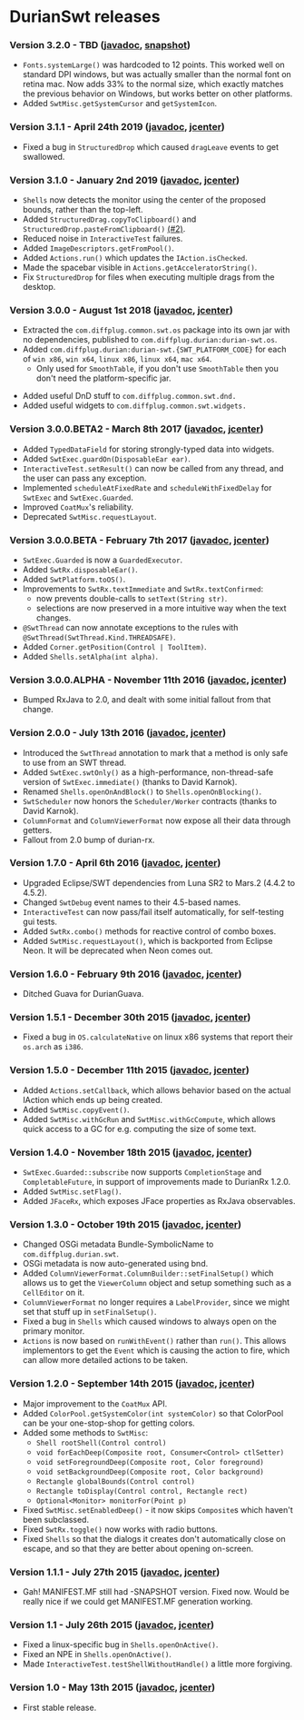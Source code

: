 # DurianSwt releases

### Version 3.2.0 - TBD ([javadoc](http://diffplug.github.io/durian-swt/javadoc/snapshot/), [snapshot](https://oss.sonatype.org/content/repositories/snapshots/com/diffplug/durian/durian-swt/))

- `Fonts.systemLarge()` was hardcoded to 12 points.  This worked well on standard DPI windows, but was actually smaller than the normal font on retina mac.  Now adds 33% to the normal size, which exactly matches the previous behavior on Windows, but works better on other platforms.
- Added `SwtMisc.getSystemCursor` and `getSystemIcon`.

### Version 3.1.1 - April 24th 2019 ([javadoc](http://diffplug.github.io/durian-swt/javadoc/3.1.1/), [jcenter](https://bintray.com/diffplug/opensource/durian-swt/3.1.1/view))

- Fixed a bug in `StructuredDrop` which caused `dragLeave` events to get swallowed.

### Version 3.1.0 - January 2nd 2019 ([javadoc](http://diffplug.github.io/durian-swt/javadoc/3.1.0/), [jcenter](https://bintray.com/diffplug/opensource/durian-swt/3.1.0/view))

- `Shells` now detects the monitor using the center of the proposed bounds, rather than the top-left.
- Added `StructuredDrag.copyToClipboard()` and `StructuredDrop.pasteFromClipboard()` [(#2)](https://github.com/diffplug/durian-swt/pull/2).
- Reduced noise in `InteractiveTest` failures.
- Added `ImageDescriptors.getFromPool()`.
- Added `Actions.run()` which updates the `IAction.isChecked`.
- Made the spacebar visible in `Actions.getAcceleratorString()`.
- Fix `StructuredDrop` for files when executing multiple drags from the desktop.

### Version 3.0.0 - August 1st 2018 ([javadoc](http://diffplug.github.io/durian-swt/javadoc/3.0.0/), [jcenter](https://bintray.com/diffplug/opensource/durian-swt/3.0.0/view))

* Extracted the `com.diffplug.common.swt.os` package into its own jar with no dependencies, published to `com.diffplug.durian:durian-swt.os`.
* Added `com.diffplug.durian:durian-swt.{SWT_PLATFORM_CODE}` for each of `win x86`, `win x64`, `linux x86`, `linux x64`, `mac x64`.
	+ Only used for `SmoothTable`, if you don't use `SmoothTable` then you don't need the platform-specific jar.
+ Added useful DnD stuff to `com.diffplug.common.swt.dnd.`
+ Added useful widgets to `com.diffplug.common.swt.widgets.`

### Version 3.0.0.BETA2 - March 8th 2017 ([javadoc](http://diffplug.github.io/durian-swt/javadoc/3.0.0.BETA2/), [jcenter](https://bintray.com/diffplug/opensource/durian-swt/3.0.0.BETA2/view))

* Added `TypedDataField` for storing strongly-typed data into widgets.
* Added `SwtExec.guardOn(DisposableEar ear)`.
* `InteractiveTest.setResult()` can now be called from any thread, and the user can pass any exception.
* Implemented `scheduleAtFixedRate` and `scheduleWithFixedDelay` for `SwtExec` and `SwtExec.Guarded`.
* Improved `CoatMux`'s reliability.
* Deprecated `SwtMisc.requestLayout`.

### Version 3.0.0.BETA - February 7th 2017 ([javadoc](http://diffplug.github.io/durian-swt/javadoc/3.0.0.BETA/), [jcenter](https://bintray.com/diffplug/opensource/durian-swt/3.0.0.BETA/view))

* `SwtExec.Guarded` is now a `GuardedExecutor`.
* Added `SwtRx.disposableEar()`.
* Added `SwtPlatform.toOS()`.
* Improvements to `SwtRx.textImmediate` and `SwtRx.textConfirmed`:
	* now prevents double-calls to `setText(String str)`.
	* selections are now preserved in a more intuitive way when the text changes.
* `@SwtThread` can now annotate exceptions to the rules with `@SwtThread(SwtThread.Kind.THREADSAFE)`.
* Added `Corner.getPosition(Control | ToolItem)`.
* Added `Shells.setAlpha(int alpha)`.

### Version 3.0.0.ALPHA - November 11th 2016 ([javadoc](http://diffplug.github.io/durian-swt/javadoc/3.0.0.ALPHA/), [jcenter](https://bintray.com/diffplug/opensource/durian-swt/3.0.0.ALPHA/view))

* Bumped RxJava to 2.0, and dealt with some initial fallout from that change.

### Version 2.0.0 - July 13th 2016 ([javadoc](http://diffplug.github.io/durian-swt/javadoc/2.0.0/), [jcenter](https://bintray.com/diffplug/opensource/durian-swt/2.0.0/view))

* Introduced the `SwtThread` annotation to mark that a method is only safe to use from an SWT thread.
* Added `SwtExec.swtOnly()` as a high-performance, non-thread-safe version of `SwtExec.immediate()` (thanks to David Karnok).
* Renamed `Shells.openOnAndBlock()` to `Shells.openOnBlocking()`.
* `SwtScheduler` now honors the `Scheduler/Worker` contracts (thanks to David Karnok).
* `ColumnFormat` and `ColumnViewerFormat` now expose all their data through getters.
* Fallout from 2.0 bump of durian-rx.

### Version 1.7.0 - April 6th 2016 ([javadoc](http://diffplug.github.io/durian-swt/javadoc/1.7.0/), [jcenter](https://bintray.com/diffplug/opensource/durian-swt/1.7.0/view))

* Upgraded Eclipse/SWT dependencies from Luna SR2 to Mars.2 (4.4.2 to 4.5.2).
* Changed `SwtDebug` event names to their 4.5-based names.
* `InteractiveTest` can now pass/fail itself automatically, for self-testing gui tests.
* Added `SwtRx.combo()` methods for reactive control of combo boxes.
* Added `SwtMisc.requestLayout()`, which is backported from Eclipse Neon.  It will be deprecated when Neon comes out.

### Version 1.6.0 - February 9th 2016 ([javadoc](http://diffplug.github.io/durian-swt/javadoc/1.6.0/), [jcenter](https://bintray.com/diffplug/opensource/durian-swt/1.6.0/view))

* Ditched Guava for DurianGuava.

### Version 1.5.1 - December 30th 2015 ([javadoc](http://diffplug.github.io/durian-swt/javadoc/1.5.1/), [jcenter](https://bintray.com/diffplug/opensource/durian-swt/1.5.1/view))

* Fixed a bug in `OS.calculateNative` on linux x86 systems that report their `os.arch` as `i386`.

### Version 1.5.0 - December 11th 2015 ([javadoc](http://diffplug.github.io/durian-swt/javadoc/1.5.0/), [jcenter](https://bintray.com/diffplug/opensource/durian-swt/1.5.0/view))

* Added `Actions.setCallback`, which allows behavior based on the actual IAction which ends up being created.
* Added `SwtMisc.copyEvent()`.
* Added `SwtMisc.withGcRun` and `SwtMisc.withGcCompute`, which allows quick access to a GC for e.g. computing the size of some text.

### Version 1.4.0 - November 18th 2015 ([javadoc](http://diffplug.github.io/durian-swt/javadoc/1.4.0/), [jcenter](https://bintray.com/diffplug/opensource/durian-swt/1.4.0/view))

* `SwtExec.Guarded::subscribe` now supports `CompletionStage` and `CompletableFuture`, in support of improvements made to DurianRx 1.2.0.
* Added `SwtMisc.setFlag()`.
* Added `JFaceRx`, which exposes JFace properties as RxJava observables.

### Version 1.3.0 - October 19th 2015 ([javadoc](http://diffplug.github.io/durian-swt/javadoc/1.3.0/), [jcenter](https://bintray.com/diffplug/opensource/durian-swt/1.3.0/view))

* Changed OSGi metadata Bundle-SymbolicName to `com.diffplug.durian.swt`.
* OSGi metadata is now auto-generated using bnd.
* Added `ColumnViewerFormat.ColumnBuilder::setFinalSetup()` which allows us to get the `ViewerColumn` object and setup something such as a `CellEditor` on it.
* `ColumnViewerFormat` no longer requires a `LabelProvider`, since we might set that stuff up in `setFinalSetup()`.
* Fixed a bug in `Shells` which caused windows to always open on the primary monitor.
* `Actions` is now based on `runWithEvent()` rather than `run()`.  This allows implementors to get the `Event` which is causing the action to fire, which can allow more detailed actions to be taken.

### Version 1.2.0 - September 14th 2015 ([javadoc](http://diffplug.github.io/durian-swt/javadoc/1.2.0/), [jcenter](https://bintray.com/diffplug/opensource/durian-swt/1.2.0/view))

* Major improvement to the `CoatMux` API.
* Added `ColorPool.getSystemColor(int systemColor)` so that ColorPool can be your one-stop-shop for getting colors.
* Added some methods to `SwtMisc`:
	* `Shell rootShell(Control control)`
	* `void forEachDeep(Composite root, Consumer<Control> ctlSetter)`
	* `void setForegroundDeep(Composite root, Color foreground)`
	* `void setBackgroundDeep(Composite root, Color background)`
	* `Rectangle globalBounds(Control control)`
	* `Rectangle toDisplay(Control control, Rectangle rect)`
	* `Optional<Monitor> monitorFor(Point p)`
* Fixed `SwtMisc.setEnabledDeep()` - it now skips `Composite`s which haven't been subclassed.
* Fixed `SwtRx.toggle()` now works with radio buttons.
* Fixed `Shells` so that the dialogs it creates don't automatically close on escape, and so that they are better about opening on-screen.

### Version 1.1.1 - July 27th 2015 ([javadoc](http://diffplug.github.io/durian-swt/javadoc/1.1.1/), [jcenter](https://bintray.com/diffplug/opensource/durian-swt/1.1.1/view))

* Gah! MANIFEST.MF still had -SNAPSHOT version.  Fixed now.  Would be really nice if we could get MANIFEST.MF generation working.

### Version 1.1 - July 26th 2015 ([javadoc](http://diffplug.github.io/durian-swt/javadoc/1.1/), [jcenter](https://bintray.com/diffplug/opensource/durian-swt/1.1/view))

* Fixed a linux-specific bug in `Shells.openOnActive()`.
* Fixed an NPE in `Shells.openOnActive()`.
* Made `InteractiveTest.testShellWithoutHandle()` a little more forgiving.

### Version 1.0 - May 13th 2015 ([javadoc](http://diffplug.github.io/durian-swt/javadoc/1.0/), [jcenter](https://bintray.com/diffplug/opensource/durian-swt/1.0/view))

* First stable release.
